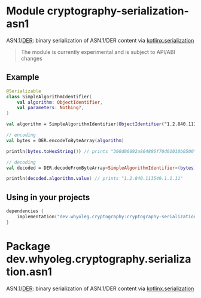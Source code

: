 # Module cryptography-serialization-asn1

ASN.1/[DER][DER]: binary serialization of ASN.1/DER content via [kotlinx.serialization][kotlinx.serialization]

> The module is currently experimental and is subject to API/ABI changes

## Example

```kotlin
@Serializable
class SimpleAlgorithmIdentifier(
    val algorithm: ObjectIdentifier,
    val parameters: Nothing?,
)

val algorithm = SimpleAlgorithmIdentifier(ObjectIdentifier("1.2.840.113549.1.1.11"), null)

// encoding
val bytes = DER.encodeToByteArray(algorithm)

println(bytes.toHexString()) // prints "300d06092a864886f70d01010b0500"

// decoding
val decoded = DER.decodeFromByteArray<SimpleAlgorithmIdentifier>(bytes)

println(decoded.algorithm.value) // prints "1.2.840.113549.1.1.11"
```

## Using in your projects

```kotlin
dependencies {
    implementation("dev.whyoleg.cryptography:cryptography-serialization-asn1:0.3.0")
}
```

[DER]: https://whyoleg.github.io/cryptography-kotlin/api/cryptography-serialization-asn1/dev.whyoleg.cryptography.serialization.asn1/-d-e-r/index.html

[kotlinx.serialization]: https://github.com/Kotlin/kotlinx.serialization

# Package dev.whyoleg.cryptography.serialization.asn1

ASN.1/[DER][DER]: binary serialization of ASN.1/DER content via [kotlinx.serialization][kotlinx.serialization]

[DER]: https://whyoleg.github.io/cryptography-kotlin/api/cryptography-serialization-asn1/dev.whyoleg.cryptography.serialization.asn1/-d-e-r/index.html

[kotlinx.serialization]: https://github.com/Kotlin/kotlinx.serialization
